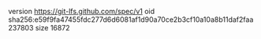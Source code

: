 version https://git-lfs.github.com/spec/v1
oid sha256:e59f9fa47455fdc277d6d6081af1d90a70ce2b3cf10a10a8b11daf2faa237803
size 16872
